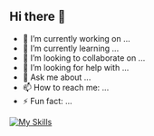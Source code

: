 ## Hi there 👋

<!-- **layalarosa/layalarosa** is a ✨ _special_ ✨ repository because its `README.md` (this file) appears on your GitHub profile. -->

- 🔭 I’m currently working on ...
- 🌱 I’m currently learning ...
- 👯 I’m looking to collaborate on ...
- 🤔 I’m looking for help with ...
- 💬 Ask me about ...
- 📫 How to reach me: ...
- ⚡ Fun fact: ...

[![My Skills](https://skillicons.dev/icons?i=js,html,css,bootstrap,angular,typescript,,cs)](https://skillicons.dev)
